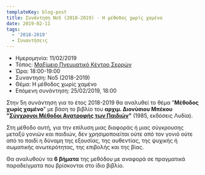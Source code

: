 ```yaml
---
templateKey: blog-post
title: Συνάντηση Νο5 (2018-2019) - Η μέθοδος χωρίς χαμένο
date: 2019-02-11
tags:
  - '2018-2019'
  - Συναντήσεις
---
```


- Ημερομηνία: 11/02/2019
- Τόπος: [Μαξίμειο Πνευματικό Κέντρο Σερρών](https://goo.gl/maps/k47XtVvXBtw)
- Ώρα: 18:00-19:00
- Συναντηση: Νο5 (2018-2019)
- Θέμα: Η μέθοδος χωρίς χαμένο
- Επόμενη συνάντηση: 25/02/2019, 18:00

Στην 5η συνάντηση για το έτος 2018-2019 θα αναλυθεί το θέμα "**Μέθοδος χωρίς χαμένο**"
με βάση το βιβλίο του **αρχιμ. Διονύσιου Μπέκου
"[Σύγχρονοι Μέθοδοι Ανατροφής των Παιδιών](http://www.lydiabooks.gr/product_det.asp?prid=175)"**
(1985, εκδόσεις Λυδία).

Στη μέθοδο αυτή, για την επίλυση μιας διαφοράς ή μιας σύγκρουσης μεταξύ γονιών και παιδιών,
δεν χρησιμοποιείται ούτε από τον γονιό ούτε από το παιδί η δύναμη της εξουσίας,
της αυθεντίας, της ψυχικής ή σωματικής ανωτερότητας, της επιβολής και της βίας.

Θα αναλυθούν τα **6 βήματα** της μεθόδου με αναφορά σε πραγματικά παραδείγματα που βρίσκονται
στο ίδιο βιβλίο.
